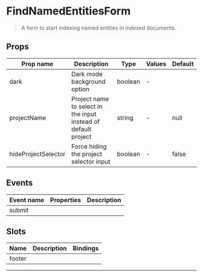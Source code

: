 # FindNamedEntitiesForm

> A form to start indexing named entities in indexed documents.

## Props

| Prop name           | Description                                                    | Type    | Values | Default |
| ------------------- | -------------------------------------------------------------- | ------- | ------ | ------- |
| dark                | Dark mode background option                                    | boolean | -      |         |
| projectName         | Project name to select in the input instead of default project | string  | -      | null    |
| hideProjectSelector | Force hiding the project selector input                        | boolean | -      | false   |

## Events

| Event name | Properties | Description |
| ---------- | ---------- | ----------- |
| submit     |            |

## Slots

| Name   | Description | Bindings |
| ------ | ----------- | -------- |
| footer |             |          |

---

